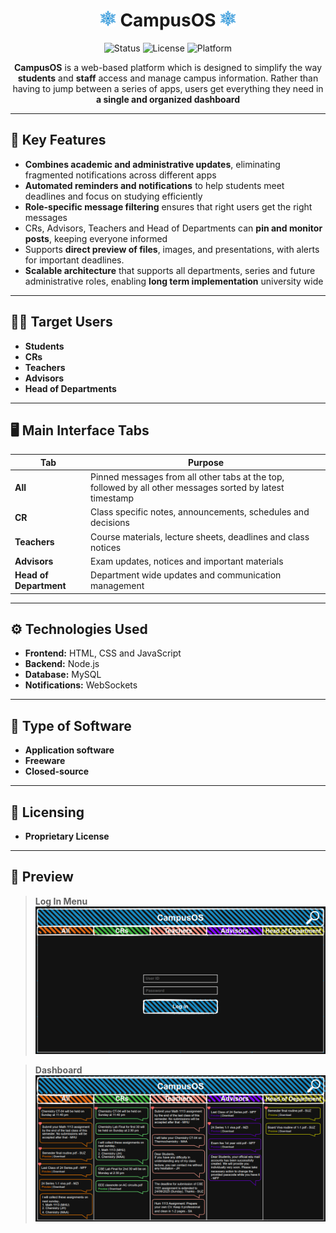 <div align="center">

# <a href="https://archiveprogram.github.com/"><img src="https://raw.githubusercontent.com/acervenky/animated-github-badges/master/assets/acbadge.gif" width="26" height="26"></a> CampusOS <a href="https://archiveprogram.github.com/"><img src="https://raw.githubusercontent.com/acervenky/animated-github-badges/master/assets/acbadge.gif" width="26" height="26"></a> 

![Status](https://img.shields.io/badge/🚀_Status-Concept-royalblue?style=for-the-badge)
![License](https://img.shields.io/badge/📜_License-Proprietary-crimson?style=for-the-badge)
![Platform](https://img.shields.io/badge/💻_Platform-All-black?style=for-the-badge)

**CampusOS** is a web-based platform which is designed to simplify the way **students** and **staff** access and manage campus information. Rather than having to jump between a series of apps, users get
everything they need in **a single and organized dashboard**

</div>

---

## 🌟 Key Features

- **Combines academic and administrative updates**, eliminating fragmented notifications across different apps
- **Automated reminders and notifications** to help students meet deadlines and focus on studying efficiently
- **Role-specific message filtering** ensures that right users get the right messages
- CRs, Advisors, Teachers and Head of Departments can **pin and monitor posts**, keeping everyone informed
- Supports **direct preview of files**, images, and presentations, with alerts for important deadlines.
- **Scalable architecture** that supports all departments, series and future administrative roles, enabling **long term implementation** university wide

---

## 🧑‍💻 Target Users

- **Students**
- **CRs**
- **Teachers**
- **Advisors**
- **Head of Departments**

---

## 🖥️ Main Interface Tabs
| Tab | Purpose |
|-----|-------------|
| **All** | Pinned messages from all other tabs at the top, followed by all other messages sorted by latest timestamp |
| **CR** | Class specific notes, announcements, schedules and decisions |
| **Teachers** | Course materials, lecture sheets, deadlines and class notices |
| **Advisors** | Exam updates, notices and important materials |
| **Head of Department** | Department wide updates and communication management |

---

## ⚙️ Technologies Used

- **Frontend:** HTML, CSS and JavaScript  
- **Backend:** Node.js  
- **Database:** MySQL  
- **Notifications:** WebSockets  

---

## 🔐 Type of Software

- **Application software**
- **Freeware**
- **Closed-source**
---

## 📜 Licensing

- **Proprietary License**

---

## 🔎 Preview

> **Log In Menu**
![Alt text](https://github.com/fardinnuman/CampusOS/blob/main/mockup%20sketches/log%20in%20menu.png)

> **Dashboard**
![Alt text](https://github.com/fardinnuman/CampusOS/blob/main/mockup%20sketches/main%20interface.png)

</div>
